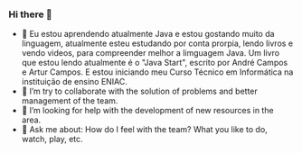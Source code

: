 ### Hi there 👋

- 🌱 Eu estou aprendendo atualmente Java e estou gostando muito da linguagem, atualmente esteu estudando por conta prorpia, lendo livros e vendo videos, para compreender melhor a limguagem Java. Um livro que estou lendo atualmente é o "Java Start", escrito por André Campos e Artur Campos. E estou iniciando meu Curso Técnico em Informática na instituição de ensino ENIAC.
- 👯 I’m try to collaborate with the solution of problems and better management of the team.
- 🤔 I’m looking for help with the development of new resources in the area.
- 💬 Ask me about: How do I feel with the team? What you like to do, watch, play, etc.
